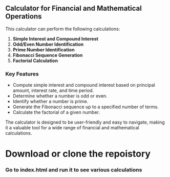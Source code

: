 ## Calculator for Financial and Mathematical Operations

This calculator can perform the following calculations:

1. **Simple Interest and Compound Interest**
2. **Odd/Even Number Identification**
3. **Prime Number Identification**
4. **Fibonacci Sequence Generation**
5. **Factorial Calculation**

### Key Features

- Compute simple interest and compound interest based on principal amount, interest rate, and time period.
- Determine whether a number is odd or even.
- Identify whether a number is prime.
- Generate the Fibonacci sequence up to a specified number of terms.
- Calculate the factorial of a given number.

The calculator is designed to be user-friendly and easy to navigate, making it a valuable tool for a wide range of financial and mathematical calculations.


<h1><b> Download or clone the repoistory</b></h1>
<h3> Go to index.html and run it to see various calculations</h3>
